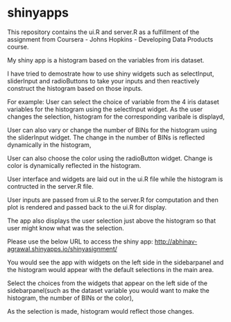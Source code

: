 shinyapps
=========
This repository contains the ui.R and server.R as a fulfillment of the assignment from Coursera - Johns Hopkins - Developing Data Products course.

My shiny app is a histogram based on the variables from iris dataset.

I have tried to  demostrate how to use shiny widgets such as selectInput, sliderInput and radioButtons to take your inputs and then reactively construct the histogram based on those inputs.

For example:
User can select the choice of variable from the 4 iris dataset variables for the histogram using the selectInput widget. As the user changes the selection, histogram for the corresponding varibale is displayd,

User can also vary or change the number of BINs for the histogram using the sliderInput widget. The change in the number of BINs is reflected dynamically in the histogram,

User can also choose the color using the radioButton widget. Change is color is dynamically reflected in the histogram.

User interface and widgets are laid out in the ui.R file while the histogram is contructed in the server.R file.

User inputs are passed from ui.R to the server.R for computation and then plot is rendered and passed back to the ui.R for display.

The app also displays the user selection just above the histogram so that user might know what was the selection.

Please use the below URL to access the shiny app:
http://abhinav-agrawal.shinyapps.io/shinyasignment/

You would see the app with widgets on the left side in the sidebarpanel and the histogram would appear with the default selections in the main area.

Select the choices from the widgets that appear on the left side of the sidebarpanel(such as the dataset variable you would want to make the histogram, the number of BINs or the color),

As the selection is made, histogram would reflect those changes.
  
